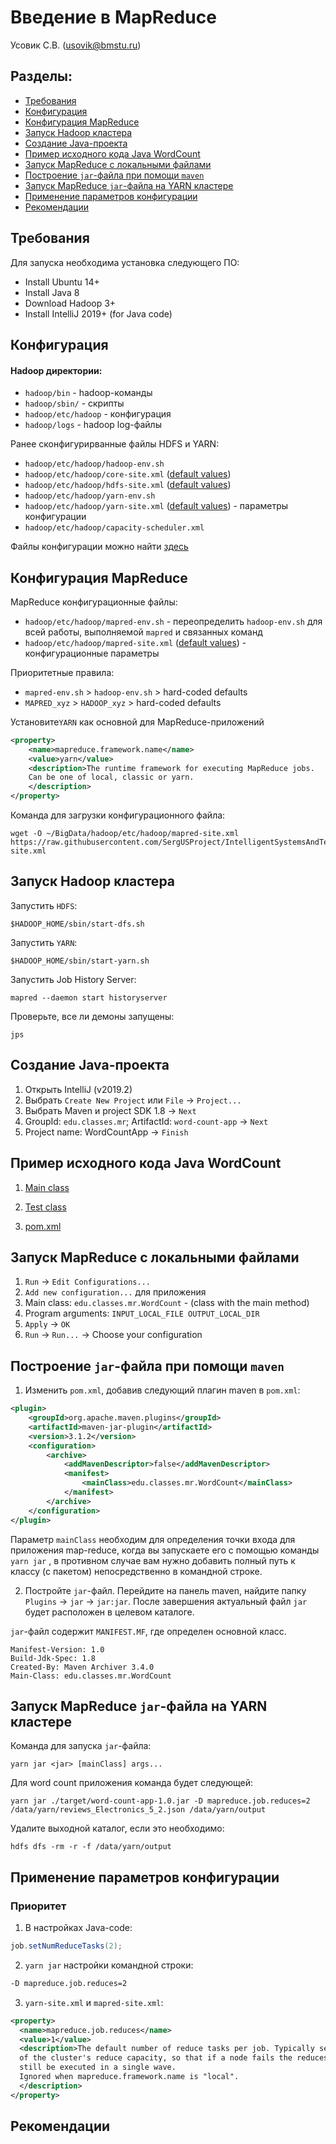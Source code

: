 # Введение в MapReduce
Усовик С.В. (usovik@bmstu.ru)

#### 

## Разделы:

- [Требования](#Требования)
- [Конфигурация](#Конфигурация)
- [Конфигурация MapReduce](#Конфигурация-MapReduce)
- [Запуск Hadoop кластера](#Запуск-Hadoop-кластера)
- [Создание Java-проекта](#Создание-Java-проекта)
- [Пример исходного кода Java WordCount](#Пример-исходного-кода-Java-WordCount)
- [Запуск MapReduce с локальными файлами](#Запуск-MapReduce-с-локальными-файлами)
- [Построение `jar`-файла при помощи `maven`](#Построение-`jar`-файла-при-помощи-`maven`)
- [Запуск MapReduce `jar`-файла на YARN кластере](#Запуск-MapReduce-`jar`-файла-на-YARN-кластере)
- [Применение параметров конфигурации](#Применение-параметров-конфигурации)
- [Рекомендации](#Рекомендации)

## Требования

Для запуска необходима установка следующего ПО:

- Install Ubuntu 14+
- Install Java 8
- Download Hadoop 3+
- Install IntelliJ 2019+ (for Java code)

## Конфигурация

#### Hadoop директории:

- `hadoop/bin` - hadoop-команды
- `hadoop/sbin/` - скрипты
- `hadoop/etc/hadoop` - конфигурация
- `hadoop/logs` - hadoop log-файлы

Ранее сконфигурирванные файлы HDFS и YARN:
- `hadoop/etc/hadoop/hadoop-env.sh`
- `hadoop/etc/hadoop/core-site.xml` ([default values](https://hadoop.apache.org/docs/r3.1.2/hadoop-project-dist/hadoop-common/core-default.xml))
- `hadoop/etc/hadoop/hdfs-site.xml` ([default values](https://hadoop.apache.org/docs/r3.1.2/hadoop-project-dist/hadoop-hdfs/hdfs-default.xml))
- `hadoop/etc/hadoop/yarn-env.sh`
- `hadoop/etc/hadoop/yarn-site.xml` ([default values](https://hadoop.apache.org/docs/r3.1.2/hadoop-yarn/hadoop-yarn-common/yarn-default.xml)) -  параметры конфигурации
- `hadoop/etc/hadoop/capacity-scheduler.xml`

Файлы конфигурации можно найти [здесь](../config/) 

## Конфигурация MapReduce

MapReduce конфигурационные файлы:

- `hadoop/etc/hadoop/mapred-env.sh` - переопределить  `hadoop-env.sh` для всей работы, выполняемой `mapred` и связанных команд
- `hadoop/etc/hadoop/mapred-site.xml` ([default values](https://hadoop.apache.org/docs/r3.1.2/hadoop-mapreduce-client/hadoop-mapreduce-client-core/mapred-default.xml)) -  конфигурационные параметры

Приоритетные правила:

- `mapred-env.sh` > `hadoop-env.sh` > hard-coded defaults
- `MAPRED_xyz` > `HADOOP_xyz` > hard-coded defaults

Установите`YARN` как основной для MapReduce-приложений

```xml
<property>
    <name>mapreduce.framework.name</name>
    <value>yarn</value>
    <description>The runtime framework for executing MapReduce jobs.
    Can be one of local, classic or yarn.
    </description>
</property>
```

Команда для загрузки конфигурационного файла:

```
wget -O ~/BigData/hadoop/etc/hadoop/mapred-site.xml https://raw.githubusercontent.com/SergUSProject/IntelligentSystemsAndTechnologies/main/Practice/%20ml%20distributed%20environments/hadoop/config/mapreduce/mapred-site.xml
```

## Запуск Hadoop кластера

Запустить `HDFS`:

`$HADOOP_HOME/sbin/start-dfs.sh`

Запустить `YARN`:

`$HADOOP_HOME/sbin/start-yarn.sh`

Запустить Job History Server:

`mapred --daemon start historyserver`

Проверьте, все ли демоны запущены:

`jps`

## Создание Java-проекта

1) Открыть IntelliJ (v2019.2)
2) Выбрать `Create New Project` или `File` -> `Project...`
3) Выбрать Maven и project SDK 1.8 -> `Next`
4) GroupId: `edu.classes.mr`; ArtifactId: `word-count-app` -> `Next`
4) Project name: WordCountApp -> `Finish`

## Пример исходного кода Java WordCount

1. [Main class](../projects/java/WordCountApp/src/main/java/edu/classes/mr/WordCount.java)

2. [Test class](../projects/java//WordCountApp/src/test/java/edu/classes/mr/WordCountTest.java)

3. [pom.xml](../projects/java/WordCountApp/pom.xml)

## Запуск MapReduce с локальными файлами

1) `Run` -> `Edit Configurations...`
2) `Add new configuration...` для приложения
3) Main class: `edu.classes.mr.WordCount` - (class with the main method)
4) Program arguments: `INPUT_LOCAL_FILE OUTPUT_LOCAL_DIR`
5) `Apply` -> `OK`
6) `Run` -> `Run...` -> Choose your configuration

## Построение `jar`-файла при помощи `maven`

1. Изменить `pom.xml`, добавив следующий плагин maven в `pom.xml`:

```xml
<plugin>
    <groupId>org.apache.maven.plugins</groupId>
    <artifactId>maven-jar-plugin</artifactId>
    <version>3.1.2</version>
    <configuration>
        <archive>
            <addMavenDescriptor>false</addMavenDescriptor>
            <manifest>
                <mainClass>edu.classes.mr.WordCount</mainClass>
            </manifest>
        </archive>
    </configuration>
</plugin>
```

Параметр `mainClass` необходим для определения точки входа для приложения map-reduce, когда вы запускаете его с помощью команды `yarn jar` , в противном случае вам нужно добавить полный путь к классу (с пакетом) непосредственно в командной строке.

2. Постройте `jar`-файл. Перейдите на панель maven, найдите папку `Plugins`  -> `jar` -> `jar:jar`. После завершения актуальный файл `jar` будет расположен в целевом каталоге.

`jar`-файл содержит `MANIFEST.MF`, где определен основной класс.

```
Manifest-Version: 1.0
Build-Jdk-Spec: 1.8
Created-By: Maven Archiver 3.4.0
Main-Class: edu.classes.mr.WordCount

```

## Запуск MapReduce `jar`-файла на YARN кластере


Команда для запуска `jar`-файла:

`yarn jar <jar> [mainClass] args... `

Для word count приложения команда будет следующей:

`yarn jar ./target/word-count-app-1.0.jar -D mapreduce.job.reduces=2 /data/yarn/reviews_Electronics_5_2.json /data/yarn/output`

Удалите выходной каталог, если это необходимо:

`hdfs dfs -rm -r -f /data/yarn/output`


## Применение параметров конфигурации

### Приоритет

1. В настройках Java-code: 

```java
job.setNumReduceTasks(2);
```

2. `yarn jar` настройки командной строки: 

```cmd
-D mapreduce.job.reduces=2
```


3. `yarn-site.xml` и `mapred-site.xml`: 

```xml
<property>
  <name>mapreduce.job.reduces</name>
  <value>1</value>
  <description>The default number of reduce tasks per job. Typically set to 99%
  of the cluster's reduce capacity, so that if a node fails the reduces can
  still be executed in a single wave.
  Ignored when mapreduce.framework.name is "local".
  </description>
</property>
```

## Рекомендации

